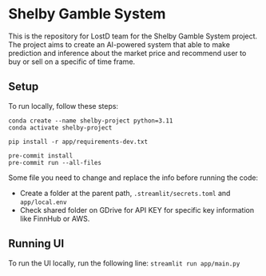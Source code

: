 # Shelby Gamble System

This is the repository for LostD team for the Shelby Gamble System project. The project aims to create an AI-powered system that able to make prediction and inference about the market price and recommend user to buy or sell on a specific of time frame.

## Setup
To run locally, follow these steps:
```
conda create --name shelby-project python=3.11
conda activate shelby-project

pip install -r app/requirements-dev.txt

pre-commit install
pre-commit run --all-files
```

Some file you need to change and replace the info before running the code:
- Create a folder at the parent path, `.streamlit/secrets.toml` and `app/local.env`
- Check shared folder on GDrive for API KEY for specific key information like FinnHub or AWS.

## Running UI
To run the UI locally, run the following line: ```streamlit run app/main.py```

